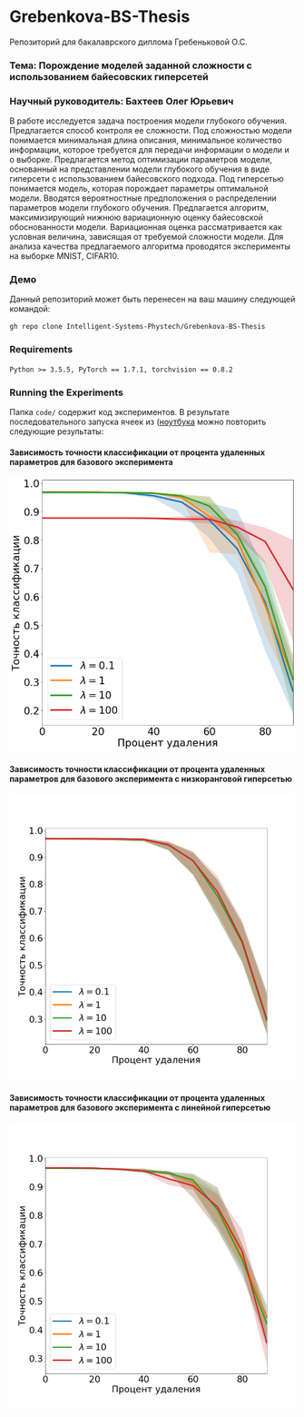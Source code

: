 # Grebenkova-BS-Thesis
Репозиторий для бакалаврского диплома Гребеньковой О.С.

### Тема: Порождение моделей заданной сложности с использованием байесовских гиперсетей 

### Научный руководитель: Бахтеев Олег Юрьевич

В работе исследуется задача построения модели глубокого обучения. Предлагается способ контроля ее сложности. 
Под сложностью модели понимается минимальная длина описания, минимальное количество информации, которое требуется для передачи информации о модели и о выборке.
Предлагается метод оптимизации параметров модели, основанный на представлении модели глубокого обучения в виде гиперсети с использованием байесовского подхода.
Под гиперсетью понимается модель, которая порождает параметры оптимальной модели. 
Вводятся вероятностные предположения о распределении параметров модели глубокого обучения. 
Предлагается алгоритм, максимизирующий нижнюю вариационную оценку байесовской обоснованности модели. 
Вариационная оценка рассматривается как условная величина, зависящая от требуемой сложности модели. Для анализа качества предлагаемого алгоритма проводятся эксперименты на выборке MNIST, CIFAR10.


### Демо

Данный репозиторий может быть перенесен на ваш машину следующей командой:

```
gh repo clone Intelligent-Systems-Phystech/Grebenkova-BS-Thesis
```


### Requirements

```
Python >= 3.5.5, PyTorch == 1.7.1, torchvision == 0.8.2
```


### Running the Experiments

Папка `code/` содержит код экспериментов.
В результате последовательного запуска ячеек из ([ноутбука](https://github.com/Intelligent-Systems-Phystech/Grebenkova-BS-Thesis/blob/main/code/mnist_hypernets.ipynb) можно повторить следующие результаты:

#### Зависимость точности классификации от процента удаленных параметров для базового эксперимента
![Зависимость точности классификации от процента удаленных параметров для базового эксперимента](./visual/Base_exp.png)

#### Зависимость точности классификации от процента удаленных параметров для базового эксперимента с низкоранговой гиперсетью
![Зависимость точности классификации от процента удаленных параметров для базового эксперимента с низкоранговой гиперсетью](./visual/base_lowrank.png)

#### Зависимость точности классификации от процента удаленных параметров для базового эксперимента с линейной гиперсетью
![Зависимость точности классификации от процента удаленных параметров для базового эксперимента с линейной гиперсетью](./visual/base_linear.png)




